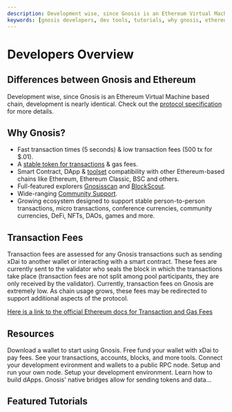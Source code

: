 ```yaml
---
description: Development wise, since Gnosis is an Ethereum Virtual Machine based chain, development is nearly identical. 
keywords: [gnosis developers, dev tools, tutorials, why gnosis, ethereum] 
---
```


# Developers Overview

## Differences between Gnosis and Ethereum

Development wise, since Gnosis is an Ethereum Virtual Machine based chain, development is nearly identical. Check out the [protocol specification](/specs) for more details.

## Why Gnosis?

* Fast transaction times (5 seconds) & low transaction fees (500 tx for $.01).
* A [stable token for transactions](/about/tokens/xdai) & gas fees.
* Smart Contract, DApp & [toolset](/tools) compatibility with other Ethereum-based chains like Ethereum, Ethereum Classic, BSC and others.
* Full-featured explorers [Gnosisscan](https://gnosisscan.io) and [BlockScout](https://blockscout.com/xdai/mainnet).
* Wide-ranging [Community Support](/about/overview/community).
* Growing ecosystem designed to support stable person-to-person transactions, micro transactions, conference currencies, community currencies, DeFi, NFTs, DAOs, games and more.

## Transaction Fees

Transaction fees are assessed for any Gnosis transactions such as sending xDai to another wallet or interacting with a smart contract. These fees are currently sent to the validator who seals the block in which the transactions take place (transaction fees are not split among pool participants, they are only received by the validator). Currently, transaction fees on Gnosis are extremely low. As chain usage grows, these fees may be redirected to support additional aspects of the protocol. 

[Here is a link to the official Ethereum docs for Transaction and Gas Fees](https://ethereum.org/en/developers/docs/gas/)

## Resources

<div class="row">
<box href="/tools/wallets" title="Wallets">Download a wallet to start using Gnosis.</box>
<box href="/tools/faucets" title="Faucets">Free fund your wallet with xDai to pay fees.</box>
<box href="/tools/explorers" title="Explorers">See your transactions, accounts, blocks, and more tools.</box>
<box href="/tools/rpc" title="RPC Providers">Connect your development evironment and wallets to a public RPC node.</box>
<box href="/node" title="Run a Node">Setup and run your own node.</box>
<box href="/developers/smart-contracts/" title="Dev Tools">Setup your development environment.</box>
<box href="/developers/building/first-contract" title="Tutorials">Learn how to build dApps.</box>
<box href="/bridges" title="Bridges">Gnosis' native bridges allow for sending tokens and data...</box>
</div>

## Featured Tutorials

<tutorialsFeatured />